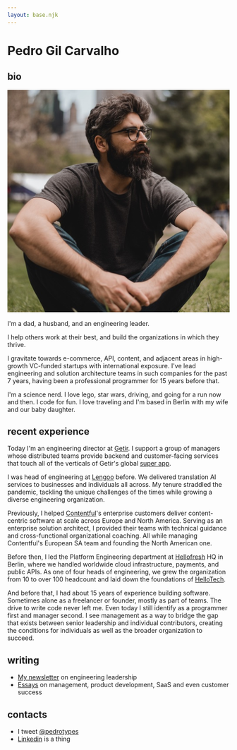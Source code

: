 ```yaml
---
layout: base.njk
---
```


# Pedro Gil Carvalho

## bio

<img src="/assets/img/pedro.jpg" class="profilepic">

I'm a dad, a husband, and an engineering leader.

I help others work at their best, and build the organizations in which they thrive.

I gravitate towards e-commerce, API, content, and adjacent areas in high-growth VC-funded startups with international exposure. I've lead engineering and solution architecture teams in such companies for the past 7 years, having been a professional programmer for 15 years before that.

I'm a science nerd. I love lego, star wars, driving, and going for a run now and then. I code for fun. I love traveling and I'm based in Berlin with my wife and our baby daughter.


## recent experience

Today I'm an engineering director at [Getir](https://getir.com). I support a group of managers whose distributed teams provide backend and customer-facing services that touch all of the verticals of Getir's global [super app](https://en.wikipedia.org/wiki/Super-app).

I was head of engineering at [Lengoo](https://lengoo.com) before. We delivered translation AI services to businesses and individuals all across. My tenure straddled the pandemic, tackling the unique challenges of the times while growing a diverse engineering organization.

Previously, I helped [Contentful](https://contentful.com)'s enterprise customers deliver content-centric software at scale across Europe and North America. Serving as an enterprise solution architect, I provided their teams with technical guidance and cross-functional organizational coaching. All while managing Contentful's European SA team and founding the North American one.

Before then, I led the Platform Engineering department at [Hellofresh](https://hellofresh.com) HQ in Berlin, where we handled worldwide cloud infrastructure, payments, and public APIs. As one of four heads of engineering, we grew the organization from 10 to over 100 headcount and laid down the foundations of [HelloTech](https://engineering.hellofresh.com/).

And before that, I had about 15 years of experience building software. Sometimes alone as a freelancer or founder, mostly as part of teams. The drive to write code never left me. Even today I still identify as a programmer first and manager second. I see management as a way to bridge the gap that exists between senior leadership and individual contributors, creating the conditions for individuals as well as the broader organization to succeed.


## writing

- [My newsletter](https://imperfect.substack.com) on engineering leadership
- [Essays](https://medium.com/@pedrotypes) on management, product development, SaaS and even customer success

## contacts

- I tweet [@pedrotypes](https://twitter.com/pedrotypes)
- [Linkedin](https://www.linkedin.com/in/pedrogilcarvalho/) is a thing

